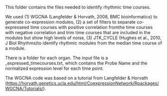 This folder contains the files needed to identify rhythmic time courses.

We used (1) WGCNA (Langfelder & Horvath, 2008, BMC bioinformatics) to generate co-expression modules, (2) a set of filters to separate co-expresseed time courses with positive correlation fromthe time courses with negative correlation and trim time courses that are included in the modules but show high levels of noise, (3) JTK_CYCLE (Hughes et al., 2010, J Biol Rhythms)to identify rhythmic modules from the median time course of a module.

There is a folder for each organ. The input file is a <organ>_expressed_timecourses.txt, which contains the Probe Name and the normalized expression level for each time point.

The WGCNA code was based on a tutorial from Langfelder & Horvath (https://horvath.genetics.ucla.edu/html/CoexpressionNetwork/Rpackages/WGCNA/Tutorials/).

